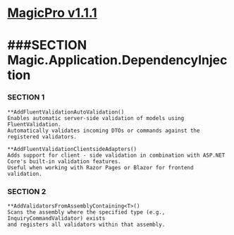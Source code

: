 [MagicPro v1.1.1](http://useiconic.com/open)
===========

###SECTION Magic.Application.DependencyInjection
==================================================================

### SECTION 1
    **AddFluentValidationAutoValidation()
    Enables automatic server-side validation of models using FluentValidation.
    Automatically validates incoming DTOs or commands against the registered validators.

    **AddFluentValidationClientsideAdapters()
    Adds support for client - side validation in combination with ASP.NET Core's built-in validation features.
    Useful when working with Razor Pages or Blazor for frontend validation.

### SECTION 2
    **AddValidatorsFromAssemblyContaining<T>()
    Scans the assembly where the specified type (e.g., InquiryCommandValidator) exists 
    and registers all validators within that assembly.
        
